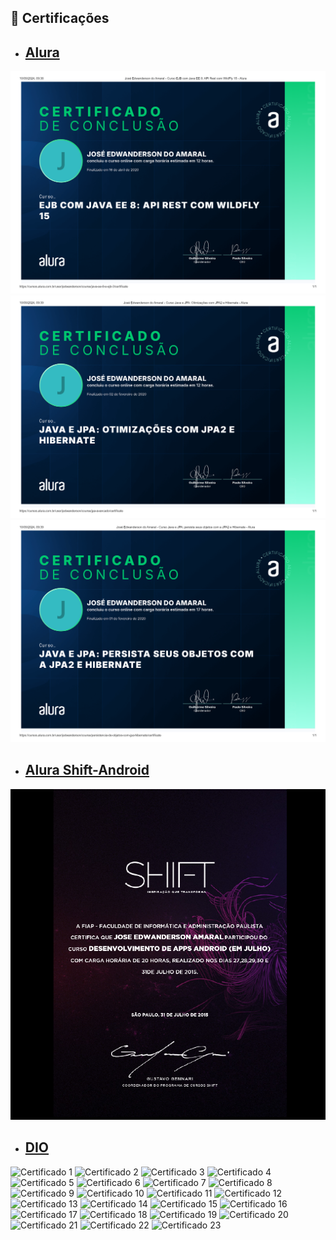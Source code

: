 ## 🚀 Certificações

- ## [Alura](https://cursos.alura.com.br/user/jedwanderson/fullCertificate/bfbc7d1cc1e8935af3a182cffc3078ac)
<p align="left">
  <img src="./certificates/jose-edwanderson-do-amaral-curso-ejb-com-java-ee-8-api-rest-com-wildfly-15-alura.png" alt="Certificado 3" />
  <img src="./certificates/jose-edwanderson-do-amaral-curso-java-e-jpa-otimizacoes-com-jpa2-e-hibernate-alura.png" alt="Certificado 4" />
  <img src="./certificates/jose-edwanderson-do-amaral-curso-java-e-jpa-persistir-seus-objetos-com-a-jpa2-e-hibernate-alura.png" alt="Certificado 5" />
</p>

- ## [Alura Shift-Android](./certificates/certificate_android_shift.png)
<p align="left">
  <img src="./certificates/certificate_android_shift.png" alt="Certificado 2" />
</p>

- ## [DIO](https://www.dio.me/users/andersonlinker)
<p align="left">
  <img src="https://hermes.dio.me/certificates/cover/0OXN0TLL.jpg" alt="Certificado 1" />
  <img src="https://hermes.dio.me/certificates/cover/HITAK8GU.jpg" alt="Certificado 2" />
  <img src="https://hermes.dio.me/certificates/cover/26N8AJGI.jpg" alt="Certificado 3" />
  <img src="https://hermes.dio.me/certificates/cover/WKJQAI4E.jpg" alt="Certificado 4" />
  <img src="https://hermes.dio.me/certificates/cover/IAX6DPOS.jpg" alt="Certificado 5" />

  <img src="https://hermes.dio.me/certificates/cover/QIF2MEIF.jpg" alt="Certificado 6" />
  <img src="https://hermes.dio.me/certificates/cover/DE5N4B6U.jpg" alt="Certificado 7" />
  <img src="https://hermes.dio.me/certificates/cover/AXIVHZKQ.jpg" alt="Certificado 8" />
  <img src="https://hermes.dio.me/certificates/cover/AY330XCO.jpg" alt="Certificado 9" />
  <img src="https://hermes.dio.me/certificates/cover/TEMCIDWV.jpg" alt="Certificado 10" />

  <img src="https://hermes.dio.me/certificates/cover/P0AGROPM.jpg" alt="Certificado 11" />
  <img src="https://hermes.dio.me/certificates/cover/E0SAFWKZ.jpg" alt="Certificado 12" />
  <img src="https://hermes.dio.me/certificates/cover/7T4CNORP.jpg" alt="Certificado 13" />
  <img src="https://hermes.dio.me/certificates/cover/BZRB3LAS.jpg" alt="Certificado 14" />
  <img src="https://hermes.dio.me/certificates/cover/TE0EGMJJ.jpg" alt="Certificado 15" />

  <img src="https://hermes.dio.me/certificates/cover/LLSCA9PU.jpg" alt="Certificado 16" />
  <img src="https://hermes.dio.me/certificates/cover/FYLDRD4P.jpg" alt="Certificado 17" />
  <img src="https://hermes.dio.me/certificates/cover/MPTECVSP.jpg" alt="Certificado 18" />
  <img src="https://hermes.dio.me/certificates/cover/0LO4TIOX.jpg" alt="Certificado 19" />
  <img src="https://hermes.dio.me/certificates/cover/BY1CDNUW.jpg" alt="Certificado 20" />

  <img src="https://hermes.dio.me/certificates/cover/ZR9ESIGK.jpg" alt="Certificado 21" />
  <img src="https://hermes.dio.me/certificates/cover/H5ZWYZ9A.jpg" alt="Certificado 22" />
  <img src="https://hermes.dio.me/certificates/cover/FPBZRGCF.jpg" alt="Certificado 23" />
</p>
